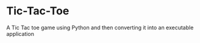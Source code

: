 # Tic-Tac-Toe
A Tic Tac toe game using Python and then converting it into an executable application
